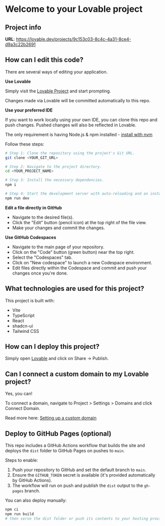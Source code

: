 # Welcome to your Lovable project

## Project info

**URL**: https://lovable.dev/projects/9c153c03-8c4c-4a31-8ce4-d9a3c22b2691

## How can I edit this code?

There are several ways of editing your application.

**Use Lovable**

Simply visit the [Lovable Project](https://lovable.dev/projects/9c153c03-8c4c-4a31-8ce4-d9a3c22b2691) and start prompting.

Changes made via Lovable will be committed automatically to this repo.

**Use your preferred IDE**

If you want to work locally using your own IDE, you can clone this repo and push changes. Pushed changes will also be reflected in Lovable.

The only requirement is having Node.js & npm installed - [install with nvm](https://github.com/nvm-sh/nvm#installing-and-updating)

Follow these steps:

```sh
# Step 1: Clone the repository using the project's Git URL.
git clone <YOUR_GIT_URL>

# Step 2: Navigate to the project directory.
cd <YOUR_PROJECT_NAME>

# Step 3: Install the necessary dependencies.
npm i

# Step 4: Start the development server with auto-reloading and an instant preview.
npm run dev
```

**Edit a file directly in GitHub**

- Navigate to the desired file(s).
- Click the "Edit" button (pencil icon) at the top right of the file view.
- Make your changes and commit the changes.

**Use GitHub Codespaces**

- Navigate to the main page of your repository.
- Click on the "Code" button (green button) near the top right.
- Select the "Codespaces" tab.
- Click on "New codespace" to launch a new Codespace environment.
- Edit files directly within the Codespace and commit and push your changes once you're done.

## What technologies are used for this project?

This project is built with:

- Vite
- TypeScript
- React
- shadcn-ui
- Tailwind CSS

## How can I deploy this project?

Simply open [Lovable](https://lovable.dev/projects/9c153c03-8c4c-4a31-8ce4-d9a3c22b2691) and click on Share -> Publish.

## Can I connect a custom domain to my Lovable project?

Yes, you can!

To connect a domain, navigate to Project > Settings > Domains and click Connect Domain.

Read more here: [Setting up a custom domain](https://docs.lovable.dev/features/custom-domain#custom-domain)

## Deploy to GitHub Pages (optional)

This repo includes a GitHub Actions workflow that builds the site and deploys the `dist` folder to GitHub Pages on pushes to `main`.

Steps to enable:

1. Push your repository to GitHub and set the default branch to `main`.
2. Ensure the `GITHUB_TOKEN` secret is available (it's provided automatically by GitHub Actions).
3. The workflow will run on push and publish the `dist` output to the `gh-pages` branch.

You can also deploy manually:

```sh
npm ci
npm run build
# then serve the dist folder or push its contents to your hosting provider
```


